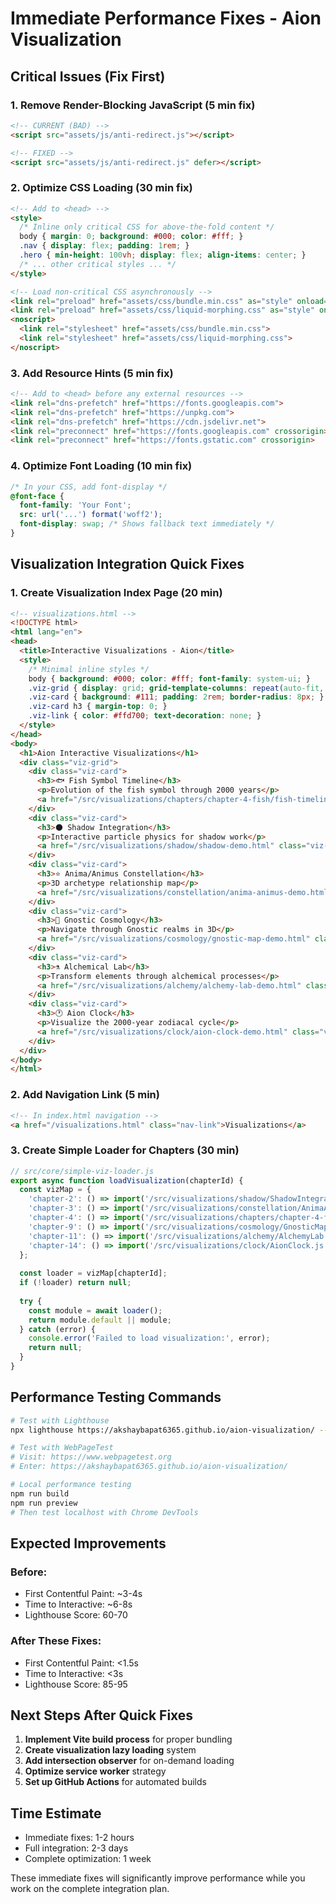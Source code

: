 # Immediate Performance Fixes - Aion Visualization

## Critical Issues (Fix First)

### 1. Remove Render-Blocking JavaScript (5 min fix)
```html
<!-- CURRENT (BAD) -->
<script src="assets/js/anti-redirect.js"></script>

<!-- FIXED -->
<script src="assets/js/anti-redirect.js" defer></script>
```

### 2. Optimize CSS Loading (30 min fix)
```html
<!-- Add to <head> -->
<style>
  /* Inline only critical CSS for above-the-fold content */
  body { margin: 0; background: #000; color: #fff; }
  .nav { display: flex; padding: 1rem; }
  .hero { min-height: 100vh; display: flex; align-items: center; }
  /* ... other critical styles ... */
</style>

<!-- Load non-critical CSS asynchronously -->
<link rel="preload" href="assets/css/bundle.min.css" as="style" onload="this.onload=null;this.rel='stylesheet'">
<link rel="preload" href="assets/css/liquid-morphing.css" as="style" onload="this.onload=null;this.rel='stylesheet'">
<noscript>
  <link rel="stylesheet" href="assets/css/bundle.min.css">
  <link rel="stylesheet" href="assets/css/liquid-morphing.css">
</noscript>
```

### 3. Add Resource Hints (5 min fix)
```html
<!-- Add to <head> before any external resources -->
<link rel="dns-prefetch" href="https://fonts.googleapis.com">
<link rel="dns-prefetch" href="https://unpkg.com">
<link rel="dns-prefetch" href="https://cdn.jsdelivr.net">
<link rel="preconnect" href="https://fonts.googleapis.com" crossorigin>
<link rel="preconnect" href="https://fonts.gstatic.com" crossorigin>
```

### 4. Optimize Font Loading (10 min fix)
```css
/* In your CSS, add font-display */
@font-face {
  font-family: 'Your Font';
  src: url('...') format('woff2');
  font-display: swap; /* Shows fallback text immediately */
}
```

## Visualization Integration Quick Fixes

### 1. Create Visualization Index Page (20 min)
```html
<!-- visualizations.html -->
<!DOCTYPE html>
<html lang="en">
<head>
  <title>Interactive Visualizations - Aion</title>
  <style>
    /* Minimal inline styles */
    body { background: #000; color: #fff; font-family: system-ui; }
    .viz-grid { display: grid; grid-template-columns: repeat(auto-fit, minmax(300px, 1fr)); gap: 2rem; padding: 2rem; }
    .viz-card { background: #111; padding: 2rem; border-radius: 8px; }
    .viz-card h3 { margin-top: 0; }
    .viz-link { color: #ffd700; text-decoration: none; }
  </style>
</head>
<body>
  <h1>Aion Interactive Visualizations</h1>
  <div class="viz-grid">
    <div class="viz-card">
      <h3>🐟 Fish Symbol Timeline</h3>
      <p>Evolution of the fish symbol through 2000 years</p>
      <a href="/src/visualizations/chapters/chapter-4-fish/fish-timeline-showcase.html" class="viz-link">Launch Demo →</a>
    </div>
    <div class="viz-card">
      <h3>🌑 Shadow Integration</h3>
      <p>Interactive particle physics for shadow work</p>
      <a href="/src/visualizations/shadow/shadow-demo.html" class="viz-link">Launch Demo →</a>
    </div>
    <div class="viz-card">
      <h3>⭐ Anima/Animus Constellation</h3>
      <p>3D archetype relationship map</p>
      <a href="/src/visualizations/constellation/anima-animus-demo.html" class="viz-link">Launch Demo →</a>
    </div>
    <div class="viz-card">
      <h3>🌌 Gnostic Cosmology</h3>
      <p>Navigate through Gnostic realms in 3D</p>
      <a href="/src/visualizations/cosmology/gnostic-map-demo.html" class="viz-link">Launch Demo →</a>
    </div>
    <div class="viz-card">
      <h3>⚗️ Alchemical Lab</h3>
      <p>Transform elements through alchemical processes</p>
      <a href="/src/visualizations/alchemy/alchemy-lab-demo.html" class="viz-link">Launch Demo →</a>
    </div>
    <div class="viz-card">
      <h3>🕐 Aion Clock</h3>
      <p>Visualize the 2000-year zodiacal cycle</p>
      <a href="/src/visualizations/clock/aion-clock-demo.html" class="viz-link">Launch Demo →</a>
    </div>
  </div>
</body>
</html>
```

### 2. Add Navigation Link (5 min)
```html
<!-- In index.html navigation -->
<a href="/visualizations.html" class="nav-link">Visualizations</a>
```

### 3. Create Simple Loader for Chapters (30 min)
```javascript
// src/core/simple-viz-loader.js
export async function loadVisualization(chapterId) {
  const vizMap = {
    'chapter-2': () => import('/src/visualizations/shadow/ShadowIntegration.js'),
    'chapter-3': () => import('/src/visualizations/constellation/AnimaAnimus.js'),
    'chapter-4': () => import('/src/visualizations/chapters/chapter-4-fish/fish-timeline-simple.js'),
    'chapter-9': () => import('/src/visualizations/cosmology/GnosticMap.js'),
    'chapter-11': () => import('/src/visualizations/alchemy/AlchemyLab.js'),
    'chapter-14': () => import('/src/visualizations/clock/AionClock.js')
  };
  
  const loader = vizMap[chapterId];
  if (!loader) return null;
  
  try {
    const module = await loader();
    return module.default || module;
  } catch (error) {
    console.error('Failed to load visualization:', error);
    return null;
  }
}
```

## Performance Testing Commands

```bash
# Test with Lighthouse
npx lighthouse https://akshaybapat6365.github.io/aion-visualization/ --view

# Test with WebPageTest
# Visit: https://www.webpagetest.org
# Enter: https://akshaybapat6365.github.io/aion-visualization/

# Local performance testing
npm run build
npm run preview
# Then test localhost with Chrome DevTools
```

## Expected Improvements

### Before:
- First Contentful Paint: ~3-4s
- Time to Interactive: ~6-8s
- Lighthouse Score: 60-70

### After These Fixes:
- First Contentful Paint: <1.5s
- Time to Interactive: <3s
- Lighthouse Score: 85-95

## Next Steps After Quick Fixes

1. **Implement Vite build process** for proper bundling
2. **Create visualization lazy loading** system
3. **Add intersection observer** for on-demand loading
4. **Optimize service worker** strategy
5. **Set up GitHub Actions** for automated builds

## Time Estimate

- Immediate fixes: 1-2 hours
- Full integration: 2-3 days
- Complete optimization: 1 week

These immediate fixes will significantly improve performance while you work on the complete integration plan.